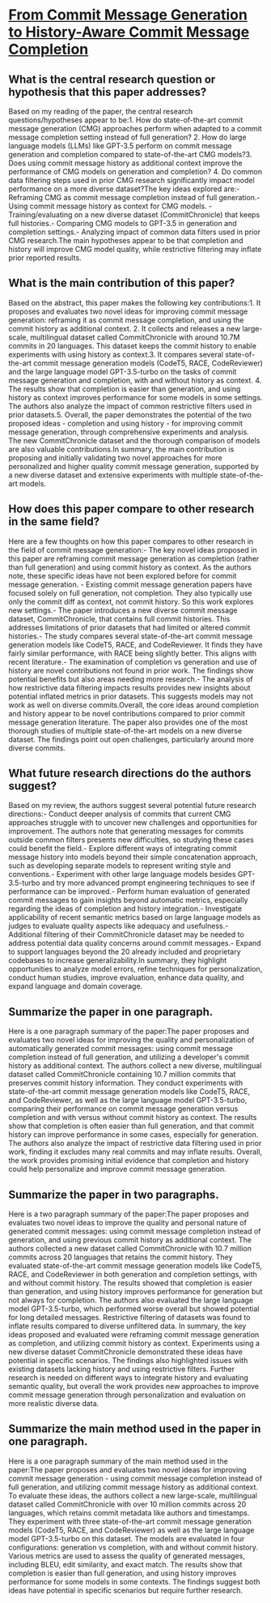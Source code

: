 # [From Commit Message Generation to History-Aware Commit Message   Completion](https://arxiv.org/abs/2308.07655)

## What is the central research question or hypothesis that this paper addresses?

Based on my reading of the paper, the central research questions/hypotheses appear to be:1. How do state-of-the-art commit message generation (CMG) approaches perform when adapted to a commit message completion setting instead of full generation? 2. How do large language models (LLMs) like GPT-3.5 perform on commit message generation and completion compared to state-of-the-art CMG models?3. Does using commit message history as additional context improve the performance of CMG models on generation and completion? 4. Do common data filtering steps used in prior CMG research significantly impact model performance on a more diverse dataset?The key ideas explored are:- Reframing CMG as commit message completion instead of full generation.- Using commit message history as context for CMG models. - Training/evaluating on a new diverse dataset (CommitChronicle) that keeps full histories.- Comparing CMG models to GPT-3.5 in generation and completion settings.- Analyzing impact of common data filters used in prior CMG research.The main hypotheses appear to be that completion and history will improve CMG model quality, while restrictive filtering may inflate prior reported results.


## What is the main contribution of this paper?

Based on the abstract, this paper makes the following key contributions:1. It proposes and evaluates two novel ideas for improving commit message generation: reframing it as commit message completion, and using the commit history as additional context. 2. It collects and releases a new large-scale, multilingual dataset called CommitChronicle with around 10.7M commits in 20 languages. This dataset keeps the commit history to enable experiments with using history as context.3. It compares several state-of-the-art commit message generation models (CodeT5, RACE, CodeReviewer) and the large language model GPT-3.5-turbo on the tasks of commit message generation and completion, with and without history as context. 4. The results show that completion is easier than generation, and using history as context improves performance for some models in some settings. The authors also analyze the impact of common restrictive filters used in prior datasets.5. Overall, the paper demonstrates the potential of the two proposed ideas - completion and using history - for improving commit message generation, through comprehensive experiments and analysis. The new CommitChronicle dataset and the thorough comparison of models are also valuable contributions.In summary, the main contribution is proposing and initially validating two novel approaches for more personalized and higher quality commit message generation, supported by a new diverse dataset and extensive experiments with multiple state-of-the-art models.


## How does this paper compare to other research in the same field?

Here are a few thoughts on how this paper compares to other research in the field of commit message generation:- The key novel ideas proposed in this paper are reframing commit message generation as completion (rather than full generation) and using commit history as context. As the authors note, these specific ideas have not been explored before for commit message generation. - Existing commit message generation papers have focused solely on full generation, not completion. They also typically use only the commit diff as context, not commit history. So this work explores new settings.- The paper introduces a new diverse commit message dataset, CommitChronicle, that contains full commit histories. This addresses limitations of prior datasets that had limited or altered commit histories.- The study compares several state-of-the-art commit message generation models like CodeT5, RACE, and CodeReviewer. It finds they have fairly similar performance, with RACE being slightly better. This aligns with recent literature.- The examination of completion vs generation and use of history are novel contributions not found in prior work. The findings show potential benefits but also areas needing more research.- The analysis of how restrictive data filtering impacts results provides new insights about potential inflated metrics in prior datasets. This suggests models may not work as well on diverse commits.Overall, the core ideas around completion and history appear to be novel contributions compared to prior commit message generation literature. The paper also provides one of the most thorough studies of multiple state-of-the-art models on a new diverse dataset. The findings point out open challenges, particularly around more diverse commits.


## What future research directions do the authors suggest?

Based on my review, the authors suggest several potential future research directions:- Conduct deeper analysis of commits that current CMG approaches struggle with to uncover new challenges and opportunities for improvement. The authors note that generating messages for commits outside common filters presents new difficulties, so studying these cases could benefit the field.- Explore different ways of integrating commit message history into models beyond their simple concatenation approach, such as developing separate models to represent writing style and conventions.- Experiment with other large language models besides GPT-3.5-turbo and try more advanced prompt engineering techniques to see if performance can be improved.- Perform human evaluation of generated commit messages to gain insights beyond automatic metrics, especially regarding the ideas of completion and history integration.- Investigate applicability of recent semantic metrics based on large language models as judges to evaluate quality aspects like adequacy and usefulness.- Additional filtering of their CommitChronicle dataset may be needed to address potential data quality concerns around commit messages.- Expand to support languages beyond the 20 already included and proprietary codebases to increase generalizability.In summary, they highlight opportunities to analyze model errors, refine techniques for personalization, conduct human studies, improve evaluation, enhance data quality, and expand language and domain coverage.


## Summarize the paper in one paragraph.

Here is a one paragraph summary of the paper:The paper proposes and evaluates two novel ideas for improving the quality and personalization of automatically generated commit messages: using commit message completion instead of full generation, and utilizing a developer's commit history as additional context. The authors collect a new diverse, multilingual dataset called CommitChronicle containing 10.7 million commits that preserves commit history information. They conduct experiments with state-of-the-art commit message generation models like CodeT5, RACE, and CodeReviewer, as well as the large language model GPT-3.5-turbo, comparing their performance on commit message generation versus completion and with versus without commit history as context. The results show that completion is often easier than full generation, and that commit history can improve performance in some cases, especially for generation. The authors also analyze the impact of restrictive data filtering used in prior work, finding it excludes many real commits and may inflate results. Overall, the work provides promising initial evidence that completion and history could help personalize and improve commit message generation.


## Summarize the paper in two paragraphs.

Here is a two paragraph summary of the paper:The paper proposes and evaluates two novel ideas to improve the quality and personal nature of generated commit messages: using commit message completion instead of generation, and using previous commit history as additional context. The authors collected a new dataset called CommitChronicle with 10.7 million commits across 20 languages that retains the commit history. They evaluated state-of-the-art commit message generation models like CodeT5, RACE, and CodeReviewer in both generation and completion settings, with and without commit history. The results showed that completion is easier than generation, and using history improves performance for generation but not always for completion. The authors also evaluated the large language model GPT-3.5-turbo, which performed worse overall but showed potential for long detailed messages. Restrictive filtering of datasets was found to inflate results compared to diverse unfiltered data. In summary, the key ideas proposed and evaluated were reframing commit message generation as completion, and utilizing commit history as context. Experiments using a new diverse dataset CommitChronicle demonstrated these ideas have potential in specific scenarios. The findings also highlighted issues with existing datasets lacking history and using restrictive filters. Further research is needed on different ways to integrate history and evaluating semantic quality, but overall the work provides new approaches to improve commit message generation through personalization and evaluation on more realistic diverse data.


## Summarize the main method used in the paper in one paragraph.

Here is a one paragraph summary of the main method used in the paper:The paper proposes and evaluates two novel ideas for improving commit message generation - using commit message completion instead of full generation, and utilizing commit message history as additional context. To evaluate these ideas, the authors collect a new large-scale, multilingual dataset called CommitChronicle with over 10 million commits across 20 languages, which retains commit metadata like authors and timestamps. They experiment with three state-of-the-art commit message generation models (CodeT5, RACE, and CodeReviewer) as well as the large language model GPT-3.5-turbo on this dataset. The models are evaluated in four configurations: generation vs completion, with and without commit history. Various metrics are used to assess the quality of generated messages, including BLEU, edit similarity, and exact match. The results show that completion is easier than full generation, and using history improves performance for some models in some contexts. The findings suggest both ideas have potential in specific scenarios but require further research.
